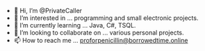 - 👋 Hi, I’m @PrivateCaller
- 👀 I’m interested in ... programming and small electronic projects.
- 🌱 I’m currently learning ... Java, C#, TSQL.
- 💞️ I’m looking to collaborate on ... various personal projects.
- 📫 How to reach me ... proforpenicillin@borrowedtime.online

<!---
PrivateCaller/PrivateCaller is a ✨ special ✨ repository because its `README.md` (this file) appears on your GitHub profile.
You can click the Preview link to take a look at your changes.
--->
